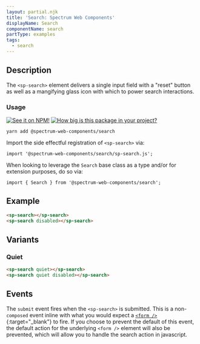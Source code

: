 ```yaml
---
layout: partial.njk
title: 'Search: Spectrum Web Components'
displayName: Search
componentName: search
partType: examples
tags:
  - search
---
```

## Description

The `<sp-search>` element delivers a single input field with a "reset" button as well as a mangifying glass icon with which to power search interactions.

### Usage

[![See it on NPM!](https://img.shields.io/npm/v/@spectrum-web-components/search?style=for-the-badge)](https://www.npmjs.com/package/@spectrum-web-components/search)
[![How big is this package in your project?](https://img.shields.io/bundlephobia/minzip/@spectrum-web-components/search?style=for-the-badge)](https://bundlephobia.com/result?p=@spectrum-web-components/search)

```
yarn add @spectrum-web-components/search
```

Import the side effectful registration of `<sp-search>` via:

```
import '@spectrum-web-components/search/sp-search.js';
```

When looking to leverage the `Search` base class as a type and/or for extension purposes, do so via:

```
import { Search } from '@spectrum-web-components/search';
```

## Example

```html
<sp-search></sp-search>
<sp-search disabled></sp-search>
```

## Variants

### Quiet

```html
<sp-search quiet></sp-search>
<sp-search quiet disabled></sp-search>
```

## Events

The `submit` event fires when the `<sp-search>` is submitted. This is a non-`composed` event inline with what you would expect a [`<form />`](https://developer.mozilla.org/en-US/docs/Web/API/HTMLFormElement/submit_event){:target="\_blank"} to fire. If you choose to prevent the default of this event, the default action for the underlying `<form />` element will also be prevented, which will allow you to handle the search action in javascript.
